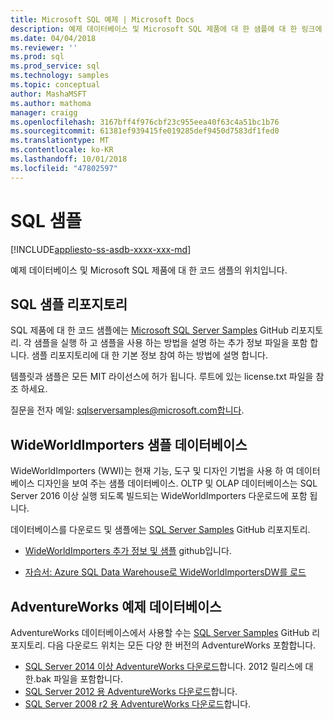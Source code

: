 ```yaml
---
title: Microsoft SQL 예제 | Microsoft Docs
description: 예제 데이터베이스 및 Microsoft SQL 제품에 대 한 샘플에 대 한 링크에 대 한 설명서입니다.
ms.date: 04/04/2018
ms.reviewer: ''
ms.prod: sql
ms.prod_service: sql
ms.technology: samples
ms.topic: conceptual
author: MashaMSFT
ms.author: mathoma
manager: craigg
ms.openlocfilehash: 3167bff4f976cbf23c955eea40f63c4a51bc1b76
ms.sourcegitcommit: 61381ef939415fe019285def9450d7583df1fed0
ms.translationtype: MT
ms.contentlocale: ko-KR
ms.lasthandoff: 10/01/2018
ms.locfileid: "47802597"
---
```

# <a name="sql-samples"></a>SQL 샘플

[!INCLUDE[appliesto-ss-asdb-xxxx-xxx-md](../includes/appliesto-ss-asdb-asdw-pdw-md.md)]

예제 데이터베이스 및 Microsoft SQL 제품에 대 한 코드 샘플의 위치입니다.

## <a name="sql-samples-repository"></a>SQL 샘플 리포지토리

SQL 제품에 대 한 코드 샘플에는 [Microsoft SQL Server Samples](https://github.com/microsoft/sql-server-samples) GitHub 리포지토리. 각 샘플을 실행 하 고 샘플을 사용 하는 방법을 설명 하는 추가 정보 파일을 포함 합니다. 샘플 리포지토리에 대 한 기본 정보 참여 하는 방법에 설명 합니다. 

템플릿과 샘플은 모든 MIT 라이선스에 허가 됩니다. 루트에 있는 license.txt 파일을 참조 하세요.

질문을 전자 메일: sqlserversamples@microsoft.com합니다.


## <a name="wideworldimporters-sample-database"></a>WideWorldImporters 샘플 데이터베이스

WideWorldImporters (WWI)는 현재 기능, 도구 및 디자인 기법을 사용 하 여 데이터베이스 디자인을 보여 주는 샘플 데이터베이스. OLTP 및 OLAP 데이터베이스는 SQL Server 2016 이상 실행 되도록 빌드되는 WideWorldImporters 다운로드에 포함 됩니다. 

데이터베이스를 다운로드 및 샘플에는 [SQL Server Samples](https://github.com/Microsoft/sql-server-samples) GitHub 리포지토리.


- [WideWorldImporters 추가 정보 및 샘플](https://github.com/Microsoft/sql-server-samples/tree/master/samples/databases/wide-world-importers) github입니다.

- [자습서: Azure SQL Data Warehouse로 WideWorldImportersDW를 로드](/azure/sql-data-warehouse/load-data-wideworldimportersdw)


## <a name="adventureworks-sample-database"></a>AdventureWorks 예제 데이터베이스

AdventureWorks 데이터베이스에서 사용할 수는 [SQL Server Samples](https://github.com/Microsoft/sql-server-samples) GitHub 리포지토리.  다음 다운로드 위치는 모든 다양 한 버전의 AdventureWorks 포함합니다.

- [SQL Server 2014 이상 AdventureWorks 다운로드](https://github.com/Microsoft/sql-server-samples/releases/tag/adventureworks)합니다. 2012 릴리스에 대 한.bak 파일을 포함합니다.
- [SQL Server 2012 용 AdventureWorks 다운로드](https://github.com/Microsoft/sql-server-samples/releases/tag/adventureworks2012)합니다.
- [SQL Server 2008 r2 용 AdventureWorks 다운로드](https://github.com/Microsoft/sql-server-samples/releases/tag/adventureworks2008r2)합니다.
